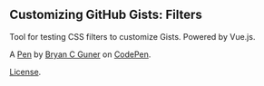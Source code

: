 ## Customizing GitHub Gists: Filters

Tool for testing CSS filters to customize Gists. Powered by Vue.js.

A [Pen](https://codepen.io/bgoonz/pen/JjExopj) by [Bryan C Guner](https://codepen.io/bgoonz) on [CodePen](https://codepen.io).

[License](https://codepen.io/bgoonz/pen/JjExopj/license).
